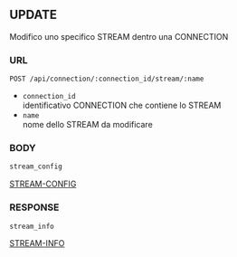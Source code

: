 ## UPDATE

Modifico uno specifico STREAM dentro una CONNECTION


### URL

```
POST /api/connection/:connection_id/stream/:name
```

- `connection_id`  
identificativo CONNECTION che contiene lo STREAM
- `name`  
nome dello STREAM da modificare


### BODY

```typescript
stream_config
```

[STREAM-CONFIG](./def/stream-config.md)


### RESPONSE

```
stream_info
```

[STREAM-INFO](./def/stream-info.md)

